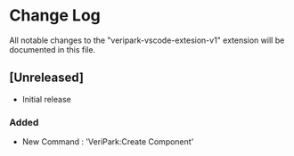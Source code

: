 # Change Log

All notable changes to the "veripark-vscode-extesion-v1" extension will be documented in this file.

<!-- Check [Keep a Changelog](http://keepachangelog.com/) for recommendations on how to structure this file. -->

## [Unreleased]

- Initial release

### Added

- New Command : 'VeriPark:Create Component'
